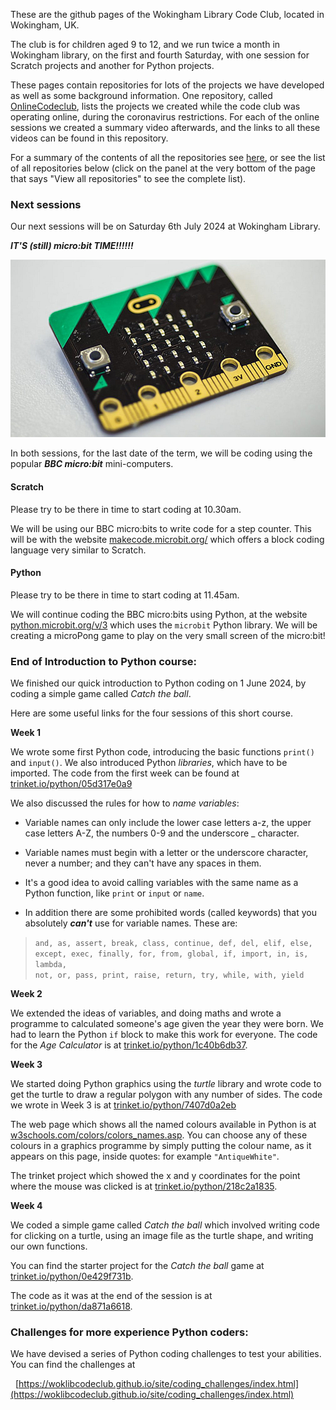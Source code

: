 These are the github pages of the Wokingham Library Code Club, located in Wokingham, UK.

The club is for children aged 9 to 12, and we run twice a month in Wokingham library, on the first and fourth Saturday, with one session for Scratch projects and another for Python projects.

These pages contain repositories for lots of the projects we have developed as well as some background information. One repository, called [OnlineCodeclub](https://github.com/WokLibCodeClub/OnlineCodeclub), lists the projects we created while the code club was operating online, during the coronavirus restrictions. For each of the online sessions we created a summary video afterwards, and the links to all these videos can be found in this repository.

For a summary of the contents of all the repositories see [here](https://github.com/WokLibCodeClub/woklibcodeclub.github.io), or see the list of all repositories below (click on the panel at the very bottom of the page that says "View all repositories" to see the complete list).

### Next sessions

Our next sessions will be on Saturday 6th July 2024 at Wokingham Library.

***IT'S (still) micro:bit TIME!!!!!!***

![Image of bbc micro:bit](https://github.com/WokLibCodeClub/resources/blob/main/bbc%20microbit.png)

In both sessions, for the last date of the term, we will be coding using the popular ***BBC micro:bit*** mini-computers. 

#### Scratch

Please try to be there in time to start coding at 10.30am.

We will be using our BBC micro:bits to write code for a step counter. This will be with the website [makecode.microbit.org/](https://makecode.microbit.org/) which offers a block coding language very similar to Scratch. 

#### Python

Please try to be there in time to start coding at 11.45am.

We will continue coding the BBC micro:bits using Python, at the website [python.microbit.org/v/3](https://python.microbit.org/v/3) which uses the ```microbit``` Python library. We will be creating a microPong game to play on the very small screen of the micro:bit!

### End of Introduction to Python course:

We finished our quick introduction to Python coding on 1 June 2024, by coding a simple game called *Catch the ball*.

Here are some useful links for the four sessions of this short course.

**Week 1**

We wrote some first Python code, introducing the basic functions ```print()``` and ```input()```. We also introduced Python *libraries*, which have to be imported. The code from the first week can be found at [trinket.io/python/05d317e0a9](https://trinket.io/python/05d317e0a9)

We also discussed the rules for how to *name variables*:

- Variable names can only include the lower case letters a-z, the upper case letters A-Z, the numbers 0-9 and the underscore _ character.

- Variable names must begin with a letter or the underscore character, never a number; and they can't have any spaces in them.

- It's a good idea to avoid calling variables with the same name as a Python function, like <code>print</code> or <code>input</code> or <code>name</code>.

- In addition there are some prohibited words (called keywords) that you absolutely ***can't*** use for variable names. These are:

> <code>and, as, assert, break, class, continue, def, del, elif, else, except, exec, finally, for, from, global, if, import, in, is, lambda, not, or, pass, print, raise, return, try, while, with, yield</code>

**Week 2**

We extended the ideas of variables, and doing maths and wrote a programme to calculated someone's age given the year they were born. We had to learn the Python ```if``` block to make this work for everyone. The code for the *Age Calculator* is at [trinket.io/python/1c40b6db37](https://trinket.io/python/1c40b6db37).

**Week 3**

We started doing Python graphics using the *turtle* library and wrote code to get the turtle to draw a regular polygon with any number of sides. The code we wrote in Week 3 is at [trinket.io/python/7407d0a2eb](https://trinket.io/python/7407d0a2eb)

The web page which shows all the named colours available in Python is at [w3schools.com/colors/colors_names.asp](https://www.w3schools.com/colors/colors_names.asp). You can choose any of these colours in a graphics programme by simply putting the colour name, as it appears on this page, inside quotes: for example ```"AntiqueWhite"```.

The trinket project which showed the x and y coordinates for the point where the mouse was clicked is at [trinket.io/python/218c2a1835](https://trinket.io/python/218c2a1835).

**Week 4**

We coded a simple game called *Catch the ball* which involved writing code for clicking on a turtle, using an image file as the turtle shape, and writing our own functions.

You can find the starter project for the *Catch the ball* game at [trinket.io/python/0e429f731b](https://trinket.io/python/0e429f731b).

The code as it was at the end of the session is at [trinket.io/python/da871a6618](https://trinket.io/python/da871a6618).

### Challenges for more experience Python coders:

We have devised a series of Python coding challenges to test your abilities. You can find the challenges at

&nbsp;&nbsp;[https://woklibcodeclub.github.io/site/coding_challenges/index.html](https://woklibcodeclub.github.io/site/coding_challenges/index.html)
